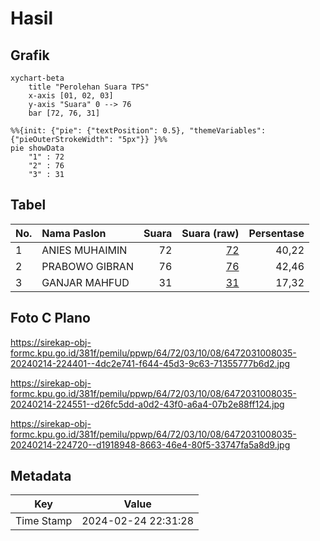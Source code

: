 # Hasil

## Grafik

```mermaid
xychart-beta
    title "Perolehan Suara TPS"
    x-axis [01, 02, 03]
    y-axis "Suara" 0 --> 76
    bar [72, 76, 31]
```

```mermaid
%%{init: {"pie": {"textPosition": 0.5}, "themeVariables": {"pieOuterStrokeWidth": "5px"}} }%%
pie showData
    "1" : 72
    "2" : 76
    "3" : 31
```

## Tabel

| No. | Nama Paslon    | Suara | Suara (raw) | Persentase |
|:--- |:-------------- | -----:| -----------:| ----------:|
| 1   | ANIES MUHAIMIN | 72    | [72][p-1]   | 40,22      |
| 2   | PRABOWO GIBRAN | 76    | [76][p-2]   | 42,46      |
| 3   | GANJAR MAHFUD  | 31    | [31][p-3]   | 17,32      |


[p-1]: https://github.com/gigit-pemilu/pemilu-2024-64-kalimantan-timur/blob/main/pilpres/hitung-suara/sub/64-kalimantan-timur/sub/72-kota-samarinda/sub/03-samarinda-ulu/sub/1008-gunung-kelua/sub/035-tps/sub/paslon-1.txt
[p-2]: https://github.com/gigit-pemilu/pemilu-2024-64-kalimantan-timur/blob/main/pilpres/hitung-suara/sub/64-kalimantan-timur/sub/72-kota-samarinda/sub/03-samarinda-ulu/sub/1008-gunung-kelua/sub/035-tps/sub/paslon-2.txt
[p-3]: https://github.com/gigit-pemilu/pemilu-2024-64-kalimantan-timur/blob/main/pilpres/hitung-suara/sub/64-kalimantan-timur/sub/72-kota-samarinda/sub/03-samarinda-ulu/sub/1008-gunung-kelua/sub/035-tps/sub/paslon-3.txt

## Foto C Plano

https://sirekap-obj-formc.kpu.go.id/381f/pemilu/ppwp/64/72/03/10/08/6472031008035-20240214-224401--4dc2e741-f644-45d3-9c63-71355777b6d2.jpg

https://sirekap-obj-formc.kpu.go.id/381f/pemilu/ppwp/64/72/03/10/08/6472031008035-20240214-224551--d26fc5dd-a0d2-43f0-a6a4-07b2e88ff124.jpg

https://sirekap-obj-formc.kpu.go.id/381f/pemilu/ppwp/64/72/03/10/08/6472031008035-20240214-224720--d1918948-8663-46e4-80f5-33747fa5a8d9.jpg


## Metadata

| Key        | Value               |
| ---------- | ------------------- |
| Time Stamp | 2024-02-24 22:31:28 |



